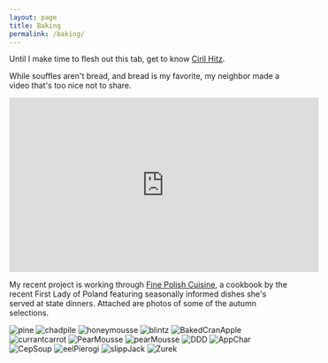 ```yaml
---
layout: page
title: Baking
permalink: /baking/
---
```


Until I make time to flesh out this tab, get to know [Ciril Hitz][].

[Ciril Hitz]: http://breadhitz.com/books.html

While souffles aren't bread, and bread is my favorite, my neighbor made a video that's too nice not to share. 

<iframe width="560" height="315" src="https://www.youtube.com/embed/0WA_DJJSUfM" frameborder="0" allowfullscreen></iframe>

My recent project is working through [Fine Polish Cuisine][], a cookbook by the recent First Lady of Poland featuring seasonally informed dishes she's served at state dinners. Attached are photos of some of the autumn selections.

[Fine Polish Cuisine]: https://www.polartcenter.com/Fine_Polish_Cuisine_All_the_Flavours_Of_The_Year_p/9816334.htm 

![pine](/img/FinePolishCuisine/rabbitPineNeedleCranberryRye.JPG)
![chadpile](/img/FinePolishCuisine/tenchWhiteBeanCodLiver.JPG)
![honeymousse](/img/FinePolishCuisine/HoneyMousseStrawberrySoup.JPG)
![blintz](/img/FinePolishCuisine/TomatoTartareBlintzes.JPG)
![BakedCranApple](/img/FinePolishCuisine/BakedCranberryApple.JPG)
![currantcarrot](/img/FinePolishCuisine/ZanderCurrantCarrotRootVeggieMousseWhiteBean.JPG)
![PearMousse](/img/FinePolishCuisine/CranberryPearMousseInterior.JPG)
![pearMousse](/img/FinePolishCuisine/PearMousseFinished.JPG)
![DDD](/img/FinePolishCuisine/DingDongDitch.JPG)
![AppChar](/img/FinePolishCuisine/AppleCharlotte.JPG)
![CepSoup](/img/FinePolishCuisine/CepSoup.JPG)
![eelPierogi](/img/FinePolishCuisine/EelSaffronMilkCapPierogiesVeggiePuree.JPG)
![slippJack](/img/FinePolishCuisine/HomeForagedSlipperyJack.JPG)
![Zurek](/img/FinePolishCuisine/SmokySourSlipperyJackZurek.JPG)










